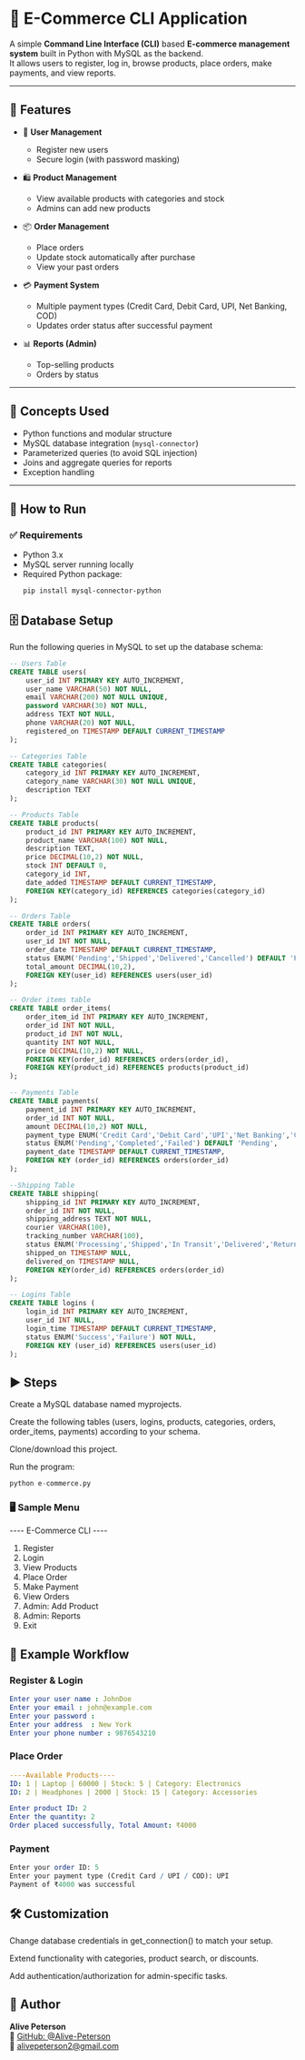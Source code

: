 # 🛒 E-Commerce CLI Application

A simple **Command Line Interface (CLI)** based **E-commerce management system** built in Python with MySQL as the backend.  
It allows users to register, log in, browse products, place orders, make payments, and view reports.

---

## 📌 Features

- 👤 **User Management**
  - Register new users  
  - Secure login (with password masking)  

- 🛍 **Product Management**
  - View available products with categories and stock  
  - Admins can add new products  

- 📦 **Order Management**
  - Place orders  
  - Update stock automatically after purchase  
  - View your past orders  

- 💳 **Payment System**
  - Multiple payment types (Credit Card, Debit Card, UPI, Net Banking, COD)  
  - Updates order status after successful payment  

- 📊 **Reports (Admin)**
  - Top-selling products  
  - Orders by status  

---

## 🧠 Concepts Used

- Python functions and modular structure  
- MySQL database integration (`mysql-connector`)  
- Parameterized queries (to avoid SQL injection)  
- Joins and aggregate queries for reports  
- Exception handling  

---

## 🚀 How to Run

### ✅ Requirements
- Python 3.x  
- MySQL server running locally  
- Required Python package:
  ```bash
  pip install mysql-connector-python

## 🗄️ Database Setup

Run the following queries in MySQL to set up the database schema:

```sql
-- Users Table
CREATE TABLE users(
    user_id INT PRIMARY KEY AUTO_INCREMENT,
    user_name VARCHAR(50) NOT NULL,
    email VARCHAR(200) NOT NULL UNIQUE,
    password VARCHAR(30) NOT NULL,
    address TEXT NOT NULL,
    phone VARCHAR(20) NOT NULL,
    registered_on TIMESTAMP DEFAULT CURRENT_TIMESTAMP
);

-- Categories Table
CREATE TABLE categories(
    category_id INT PRIMARY KEY AUTO_INCREMENT,
    category_name VARCHAR(30) NOT NULL UNIQUE,
    description TEXT
);

-- Products Table
CREATE TABLE products(
    product_id INT PRIMARY KEY AUTO_INCREMENT,
    product_name VARCHAR(100) NOT NULL,
    description TEXT,
    price DECIMAL(10,2) NOT NULL,
    stock INT DEFAULT 0,
    category_id INT,
    date_added TIMESTAMP DEFAULT CURRENT_TIMESTAMP,
    FOREIGN KEY(category_id) REFERENCES categories(category_id)
);

-- Orders Table
CREATE TABLE orders(
    order_id INT PRIMARY KEY AUTO_INCREMENT,
    user_id INT NOT NULL,
    order_date TIMESTAMP DEFAULT CURRENT_TIMESTAMP,
    status ENUM('Pending','Shipped','Delivered','Cancelled') DEFAULT 'Pending',
    total_amount DECIMAL(10,2),
    FOREIGN KEY(user_id) REFERENCES users(user_id)
);

-- Order items table
CREATE TABLE order_items(
    order_item_id INT PRIMARY KEY AUTO_INCREMENT,
    order_id INT NOT NULL,
    product_id INT NOT NULL,
    quantity INT NOT NULL,
    price DECIMAL(10,2) NOT NULL,
    FOREIGN KEY(order_id) REFERENCES orders(order_id),
    FOREIGN KEY(product_id) REFERENCES products(product_id)
);

-- Payments Table
CREATE TABLE payments(
    payment_id INT PRIMARY KEY AUTO_INCREMENT,
    order_id INT NOT NULL,
    amount DECIMAL(10,2) NOT NULL,
    payment_type ENUM('Credit Card','Debit Card','UPI','Net Banking','Cash on Delivery') NOT NULL,
    status ENUM('Pending','Completed','Failed') DEFAULT 'Pending',
    payment_date TIMESTAMP DEFAULT CURRENT_TIMESTAMP,
    FOREIGN KEY (order_id) REFERENCES orders(order_id)
);

--Shipping Table
CREATE TABLE shipping(
    shipping_id INT PRIMARY KEY AUTO_INCREMENT,
    order_id INT NOT NULL,
    shipping_address TEXT NOT NULL,
    courier VARCHAR(100),
    tracking_number VARCHAR(100),
    status ENUM('Processing','Shipped','In Transit','Delivered','Returned') DEFAULT 'Processing',
    shipped_on TIMESTAMP NULL,
    delivered_on TIMESTAMP NULL,
    FOREIGN KEY(order_id) REFERENCES orders(order_id)
);

-- Logins Table
CREATE TABLE logins (
    login_id INT PRIMARY KEY AUTO_INCREMENT,
    user_id INT NULL,
    login_time TIMESTAMP DEFAULT CURRENT_TIMESTAMP,
    status ENUM('Success','Failure') NOT NULL,
    FOREIGN KEY (user_id) REFERENCES users(user_id)
);
```
## ▶️ Steps

Create a MySQL database named myprojects.

Create the following tables (users, logins, products, categories, orders, order_items, payments) according to your schema.

Clone/download this project.

Run the program:
```python
python e-commerce.py
```
### 🖥️ Sample Menu
---- E-Commerce CLI ----
1. Register
2. Login
3. View Products
4. Place Order
5. Make Payment
6. View Orders
7. Admin: Add Product
8. Admin: Reports
9. Exit

## 🔢 Example Workflow
### Register & Login
```yaml
Enter your user name : JohnDoe
Enter your email : john@example.com
Enter your password :
Enter your address  : New York
Enter your phone number : 9876543210
```

### Place Order
```yaml
----Available Products----
ID: 1 | Laptop | 60000 | Stock: 5 | Category: Electronics
ID: 2 | Headphones | 2000 | Stock: 15 | Category: Accessories

Enter product ID: 2
Enter the quantity: 2
Order placed successfully, Total Amount: ₹4000
```
### Payment
```mathematica
Enter your order ID: 5
Enter your payment type (Credit Card / UPI / COD): UPI
Payment of ₹4000 was successful
```

## 🛠️ Customization

Change database credentials in get_connection() to match your setup.

Extend functionality with categories, product search, or discounts.

Add authentication/authorization for admin-specific tasks.

## 👤 Author

**Alive Peterson**  
🔗 [GitHub: @Alive-Peterson](https://github.com/Alive-Peterson)  
📧 alivepeterson2@gmail.com  